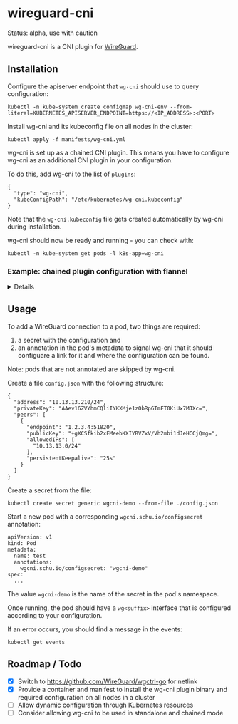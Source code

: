 # wireguard-cni

Status: alpha, use with caution

wireguard-cni is a CNI plugin for [WireGuard](https://www.wireguard.com/).

## Installation

Configure the apiserver endpoint that `wg-cni` should use to query
configuration:

```
kubectl -n kube-system create configmap wg-cni-env --from-literal=KUBERNETES_APISERVER_ENDPOINT=https://<IP_ADDRESS>:<PORT>
```

Install wg-cni and its kubeconfig file on all nodes in the cluster:

```
kubectl apply -f manifests/wg-cni.yml
```

wg-cni is set up as a chained CNI plugin. This means you have
to configure wg-cni as an additional CNI plugin in your configuration.

To do this, add wg-cni to the list of `plugins`:

```
{
  "type": "wg-cni",
  "kubeConfigPath": "/etc/kubernetes/wg-cni.kubeconfig"
}
```

Note that the `wg-cni.kubeconfig` file gets created automatically by
wg-cni during installation.

wg-cni should now be ready and running - you can check with:

```
kubectl -n kube-system get pods -l k8s-app=wg-cni
```

### Example: chained plugin configuration with flannel

<details>

Edit the `kube-flannel-cfg` configmap and add `wg-cni` as a chained
plugin. Deploy new flannel pods for the configuration to be written.
To do that, you can delete the currently running flannel pods with
`kubectl -n kube-system delete pods -l app=flannel`.

Edit the configmap:

```
kubectl -n kube-system edit configmap kube-flannel-cfg
```

Example kube-flannel-cfg configmap:

```
kind: ConfigMap
apiVersion: v1
metadata:
  name: kube-flannel-cfg
  namespace: kube-system
  labels:
    tier: node
    app: flannel
data:
  cni-conf.json: |
    {
      "name": "cbr0",
      "plugins": [
        {
          "type": "flannel",
          "delegate": {
            "hairpinMode": true,
            "isDefaultGateway": true
          }
        },
        {
          "type": "portmap",
          "capabilities": {
            "portMappings": true
          }
        },
        {
          "type": "wg-cni",
          "kubeConfigPath": "/etc/kubernetes/wg-cni.kubeconfig"
        }
      ]
    }
  net-conf.json: |
    {
      "Network": "10.244.0.0/16",
      "Backend": {
        "Type": "vxlan"
      }
    }
```

</details>

## Usage

To add a WireGuard connection to a pod, two things are required:

1. a secret with the configuration and
1. an annotation in the pod's metadata to signal wg-cni that it should
   configuare a link for it and where the configuration can be found.

Note: pods that are not annotated are skipped by wg-cni.

Create a file `config.json` with the following structure:

```
{
  "address": "10.13.13.210/24",
  "privateKey": "AAev16ZVYhmCQliIYKXMje1zObRp6TmET0KiUx7MJXc=",
  "peers": [
    {
      "endpoint": "1.2.3.4:51820",
      "publicKey": "+gXCSfkib2xFMeebKXIYBVZxV/Vh2mbi1dJeHCCjQmg=",
      "allowedIPs": [
        "10.13.13.0/24"
      ],
      "persistentKeepalive": "25s"
    }
  ]
}
```

Create a secret from the file:

```
kubectl create secret generic wgcni-demo --from-file ./config.json
```

Start a new pod with a corresponding `wgcni.schu.io/configsecret` annotation:

```
apiVersion: v1
kind: Pod
metadata:
  name: test
  annotations:
    wgcni.schu.io/configsecret: "wgcni-demo"
spec:
  ...
```

The value `wgcni-demo` is the name of the secret in the pod's namespace.

Once running, the pod should have a `wg<suffix>` interface that is
configured according to your configuration.

If an error occurs, you should find a message in the events:

```
kubectl get events
```

## Roadmap / Todo

* [x] Switch to https://github.com/WireGuard/wgctrl-go for netlink
* [x] Provide a container and manifest to install the wg-cni plugin binary
  and required configuration on all nodes in a cluster
* [ ] Allow dynamic configuration through Kubernetes resources
* [ ] Consider allowing wg-cni to be used in standalone and chained mode
